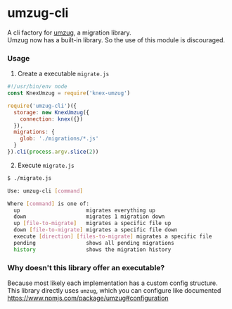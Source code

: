 # umzug-cli

A cli factory for [umzug](https://github.com/sequelize/umzug), a migration library.  
Umzug now has a built-in library. So the use of this module is discouraged.

### Usage

1. Create a executable `migrate.js`
  ```js
  #!/usr/bin/env node
  const KnexUmzug = require('knex-umzug')

  require('umzug-cli')({
    storage: new KnexUmzug({
      connection: knex({})
    }),
    migrations: {
      glob: './migrations/*.js'
    }
  }).cli(process.argv.slice(2))
  ```

2. Execute `migrate.js`
  ```bash
  $ ./migrate.js

  Use: umzug-cli [command]

  Where [command] is one of:
    up                     migrates everything up
    down                   migrates 1 migration down
    up [file-to-migrate]   migrates a specific file up
    down [file-to-migrate] migrates a specific file down
    execute [direction] [files-to-migrate] migrates a specific file
    pending                shows all pending migrations
    history                shows the migration history
  ```

### Why doesn't this library offer an executable?

Because most likely each implementation has a custom config structure.
This library directly uses `umzug`, which you can configure like documented https://www.npmjs.com/package/umzug#configuration
